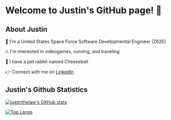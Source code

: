 # Welcome to Justin's GitHub page! 👋

## About Justin

💼 I'm a United States Space Force Software Developmental Engineer (Z62E)

🔥 I'm interested in videogames, running, and traveling

🐰 I have a pet rabbit named Cheeseball

👉 Connect with me on [LinkedIn](https://www.linkedin.com/in/justinwingchunglaw/)

## Justin's Github Statistics

[![justinthelaw's GitHub stats](https://github-readme-stats.vercel.app/api?username=justinthelaw&count_private=true&show_icons=true&hide=stars,issues&theme=onedark)](https://github.com/anuraghazra/github-readme-stats)

[![Top Langs](https://github-readme-stats.vercel.app/api/top-langs/?username=justinthelaw&langs_count=7&layout=compact&theme=onedark&exclude_repo=annDigIC)](https://github.com/anuraghazra/github-readme-stats)


<!--
**justinthelaw/justinthelaw** is a ✨ _special_ ✨ repository because its `README.md` (this file) appears on your GitHub profile.
-->
